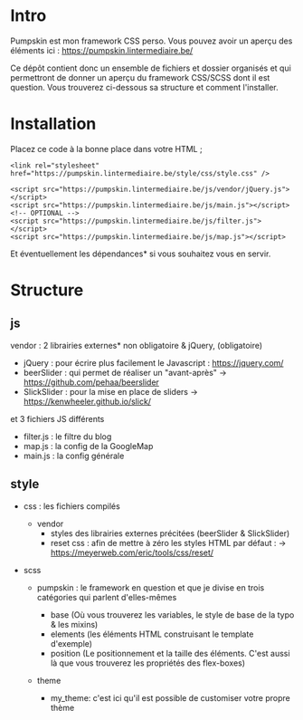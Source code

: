 Intro
=====
Pumpskin est mon framework CSS perso. Vous pouvez avoir un aperçu des éléments ici : https://pumpskin.lintermediaire.be/

Ce dépôt contient donc un ensemble de fichiers et dossier organisés et qui permettront de donner un aperçu du framework CSS/SCSS dont il est question. Vous trouverez ci-dessous sa structure et comment l'installer.

Installation
============

Placez ce code à la bonne place dans votre HTML ;
```
<link rel="stylesheet" href="https://pumpskin.lintermediaire.be/style/css/style.css" />

<script src="https://pumpskin.lintermediaire.be/js/vendor/jQuery.js"></script>
<script src="https://pumpskin.lintermediaire.be/js/main.js"></script>
<!-- OPTIONAL -->
<script src="https://pumpskin.lintermediaire.be/js/filter.js"></script>
<script src="https://pumpskin.lintermediaire.be/js/map.js"></script>
```

Et éventuellement les dépendances* si vous souhaitez vous en servir.


Structure
=========

js
---
  vendor : 2 librairies externes* non obligatoire & jQuery, (obligatoire)
  + jQuery : pour écrire plus facilement le Javascript : https://jquery.com/
  + beerSlider : qui permet de réaliser un "avant-après" -> https://github.com/pehaa/beerslider
  + SlickSlider : pour la mise en place de sliders -> https://kenwheeler.github.io/slick/

  et 3 fichiers JS différents
  + filter.js : le filtre du blog
  + map.js : la config de la GoogleMap
  + main.js : la config générale


style
-----
  + css : les fichiers compilés
    + vendor
      + styles des librairies externes précitées (beerSlider & SlickSlider)
      + reset css : afin de mettre à zéro les styles HTML par défaut : -> https://meyerweb.com/eric/tools/css/reset/

  + scss
    + pumpskin : le framework en question et que je divise en trois catégories qui parlent d'elles-mêmes
      + base (Où vous trouverez les variables, le style de base de la typo & les mixins)
      + elements (les éléments HTML construisant le template d'exemple)
      + position (Le positionnement et la taille des éléments. C'est aussi là que vous trouverez les propriétés des flex-boxes)
    
    + theme
        + my_theme: c'est ici qu'il est possible de customiser votre propre thème